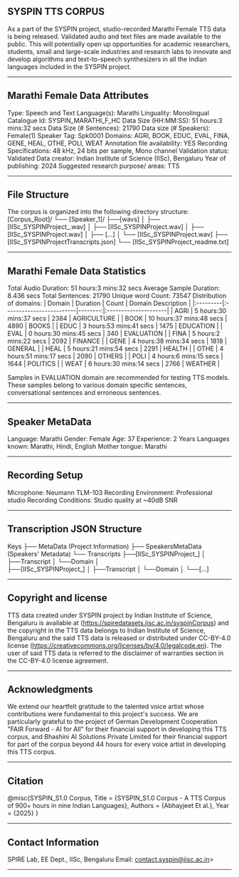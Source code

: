 ## SYSPIN TTS CORPUS

As a part of the SYSPIN project, studio-recorded Marathi Female TTS data is being released.
Validated audio and text files are made available to the public. This will potentially open up
opportunities for academic researchers, students, small and large-scale industries and research
labs to innovate and develop algorithms and text-to-speech synthesizers in all the Indian languages
included in the SYSPIN project.

---

## Marathi Female Data Attributes

Type: Speech and Text
Language(s): Marathi
Linguality: Monolingual
Catalogue Id: SYSPIN_MARATHI_F_HC
Data Size (HH:MM:SS): 51 hours:3 mins:32 secs
Data Size (# Sentences): 21790
Data size (# Speakers): Female(1)
Speaker Tag: Spk0001
Domains: AGRI, BOOK, EDUC, EVAL, FINA, GENE, HEAL, OTHE, POLI, WEAT
Annotation file availability: YES
Recording Specifications: 48 kHz, 24 bits per sample, Mono channel
Validation status: Validated
Data creator: Indian Institute of Science (IISc), Bengaluru
Year of publishing: 2024
Suggested research purpose/ areas: TTS

---

## File Structure

The corpus is organized into the following directory structure:
[Corpus_Root]/
└── [Speaker_1]/
      ├──[wavs]
      │    ├── [IISc_SYSPINProject_<languageTag><genderTag><domainTag><uniqueID>.wav]
      │    ├── [IISc_SYSPINProject<languageTag><genderTag><domainTag><uniqueID>.wav]
      │    ├── [IISc_SYSPINProject<languageTag><genderTag><domainTag><uniqueID>.wav]
      │    ├── [...]
      │    └── [IISc_SYSPINProject<languageTag><genderTag><domainTag><uniqueID>.wav]
      ├── [IISc_SYSPINProject<languageTag><genderTag><speakerTag><qualityCheckTag>Transcripts.json]
      └── [IISc_SYSPINProject<languageTag><genderTag><speakerTag><qualityCheckTag>_readme.txt]

---

## Marathi Female Data Statistics

Total Audio Duration:    51 hours:3 mins:32 secs
Average Sample Duration: 8.436 secs
Total Sentences:         21790
Unique word Count:       73547
Distribution of domains:
| Domain   | Duration                 |   Count | Domain Description   |
|:---------|:-------------------------|--------:|:---------------------|
| AGRI     | 5 hours:30 mins:37 secs  |    2384 | AGRICULTURE          |
| BOOK     | 10 hours:37 mins:48 secs |    4890 | BOOKS                |
| EDUC     | 3 hours:53 mins:41 secs  |    1475 | EDUCATION            |
| EVAL     | 0 hours:30 mins:45 secs  |    340  | EVALUATION           |
| FINA     | 5 hours:2 mins:22 secs   |    2092 | FINANCE              |
| GENE     | 4 hours:38 mins:34 secs  |    1818 | GENERAL              |
| HEAL     | 5 hours:21 mins:54 secs  |    2291 | HEALTH               |
| OTHE     | 4 hours:51 mins:17 secs  |    2090 | OTHERS               |
| POLI     | 4 hours:6 mins:15 secs   |    1644 | POLITICS             |
| WEAT     | 6 hours:30 mins:14 secs  |    2766 | WEATHER              |

Samples in EVALUATION domain are recommended for testing TTS models. These samples belong to
various domain specific sentences, conversational sentences and erroneous sentences.

---

## Speaker MetaData

Language: Marathi
Gender: Female
Age: 37
Experience: 2 Years
Languages known: Marathi, Hindi, English
Mother tongue: Marathi

---

## Recording Setup

Microphone: Neumann TLM-103
Recording Environment: Professional studio
Recording Conditions: Studio quality at ~40dB SNR

---

## Transcription JSON Structure

Keys
├── MetaData (Project Information)
├── SpeakersMetaData (Speakers' Metadata)
└── Transcripts
        ├──[IISc_SYSPINProject_<languageTag><genderTag><domainTag><uniqueID>]
        │ 			├──Transcript
        │ 			└──Domain
        │ 		
        ├──[IISc_SYSPINProject<languageTag><genderTag><domainTag>_<uniqueID>]
        │ 			├──Transcript
        │ 			└──Domain
        │
        └──[...]

---

## Copyright and license

TTS data created under SYSPIN project by Indian Institute of Science, Bengaluru is available
at (https://spiredatasets.iisc.ac.in/syspinCorpus) and the copyright in the TTS data belongs to
Indian Institute of Science, Bengaluru and the said TTS data is released or distributed under
CC-BY-4.0 license (https://creativecommons.org/licenses/by/4.0/legalcode.en). The user of
said TTS data is referred to the disclaimer of warranties section in the CC-BY-4.0 license
agreement.

---

## Acknowledgments

We extend our heartfelt gratitude to the talented voice artist whose contributions were
fundamental to this project's success.
We are particularly grateful to the project of German Development Cooperation "FAIR Forward - AI
for All" for their financial support in developing this TTS corpus, and Bhashini AI Solutions 
Private Limited for their financial support for part of the corpus beyond 44 hours for every 
voice artist in developing this TTS corpus.

---

## Citation

@misc{SYSPIN_S1.0 Corpus,
     	Title = {SYSPIN_S1.0 Corpus - A TTS Corpus of 900+ hours in nine Indian Languages},
     	Authors = {Abhayjeet Et al.},
     	Year = {2025}
}

---

## Contact Information

SPIRE Lab, EE Dept., IISc, Bengaluru
Email: contact.syspin@iisc.ac.in>

---
